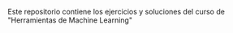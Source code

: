 Este repositorio contiene los ejercicios y soluciones del curso de "Herramientas de Machine Learning"
